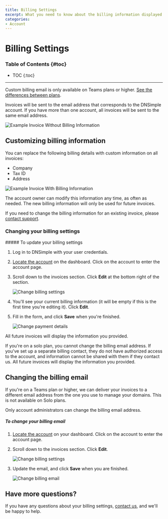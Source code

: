 ```yaml
---
title: Billing Settings
excerpt: What you need to know about the billing information displayed on every invoice.
categories:
- Account
---
```


# Billing Settings

### Table of Contents {#toc}

* TOC
{:toc}

---

Custom billing email is only available on Teams plans or higher. [See the differences between plans](/articles/dnsimple-plans/).

Invoices will be sent to the email address that corresponds to the DNSimple account. If you have more than one account, all invoices will be sent to the same email address.

![Example Invoice Without Billing Information](/files/account-billing-settings-invoice-1.png)


## Customizing billing information

You can replace the following billing details with custom information on all invoices:

- Company
- Tax ID
- Address

![Example Invoice With Billing Information](/files/account-billing-settings-invoice-2.png)

<info>
The account owner can modify this information any time, as often as needed. The new billing information will only be used for future invoices.
</info>

If you need to change the billing information for an existing invoice, please [contact support](https://dnsimple.com/contact).

### Changing your billing settings

<div class="section-steps" markdown="1">
##### To update your billing settings

1.  Log in to DNSimple with your user credentials.
1.  [Locate the account](https://dnsimple.com/user) on the dashboard. Click on the account to enter the account page.
1.  Scroll down to the invoices section. Click **Edit** at the bottom right of the section.

    ![Change billing settings](/files/account-billing-settings-link.png)

1.  You'll see your current billing information (it will be empty if this is the first time you're editing it). Click **Edit**.
1.  Fill in the form, and click **Save** when you're finished.

    ![Change payment details](/files/account-billing-settings-update.png)
</div>


All future invoices will display the information you provided.

<info>
If you're on a solo plan, you cannot change the billing email address. If you've set up a separate billing contact, they do not have authorized access to the account, and information cannot be shared with them if they contact us. All future invoices will display the information you provided.
</info>

## Changing the billing email

If you're on a Teams plan or higher, we can deliver your invoices to a different email address from the one you use to manage your domains. This is not available on Solo plans.

<info>
Only account administrators can change the billing email address.
</info>

<div class="section-steps" markdown="1">

##### To change your billing email

1.  [Locate the account](https://dnsimple.com/user) on your dashboard. Click on the account to enter the account page.
1.  Scroll down to the invoices section. Click **Edit**.

    ![Change billing settings](/files/account-billing-settings-link.png)

1.  Update the email, and click **Save** when you are finished.

    ![Change billing email](/files/account-edit-billing-email-update.png)

</div>

## Have more questions?

If you have any questions about your billing settings, [contact us](https://dnsimple.com/feedback), and we'll be happy to help.
